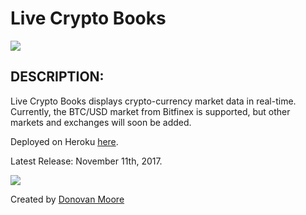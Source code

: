 # Live Crypto Books

<img src="https://camo.githubusercontent.com/1c5c800fbdabc79cfaca8c90dd47022a5b5c7486/68747470733a2f2f696d672e736869656c64732e696f2f62616467652f636f64652532307374796c652d616972626e622d627269676874677265656e2e7376673f7374796c653d666c61742d737175617265" />

## DESCRIPTION:
Live Crypto Books displays crypto-currency market data in real-time. Currently, the BTC/USD market from Bitfinex is supported, but other markets and exchanges will soon be added.

Deployed on Heroku [here](https://live-crypto.herokuapp.com/).

Latest Release: November 11th, 2017.

<img src="https://i.imgur.com/z9xir0z.png" />

Created by [Donovan Moore](https://github.com/donbobvanbirt)
